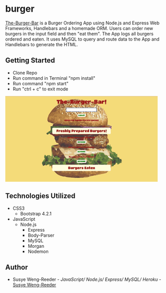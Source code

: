 # burger

[The-Burger-Bar](https://hidden-hollows-63563.herokuapp.com/) is a Burger Ordering App using Node.js and Express Web Frameworks, Handlebars and a homemade ORM. Users can order new burgers in the input field and then "eat them". The App logs all burgers ordered and eaten. It uses MySQL to query and route data to the App and Handlebars to generate the HTML. 
 


## Getting Started

- Clone Repo
- Run command in Terminal "npm install"
- Run command "npm start"
- Run "ctrl + c" to exit mode


![burger](public/assets/images/burgerBar.gif "server.js")



## Technologies Utilized

- CSS3
    - Bootstrap 4.2.1
- JavaScript
    - Node.js
        - Express
        - Body-Parser
        - MySQL
        - Morgan
        - Nodemon
       

## Author

- Susye Weng-Reeder - *JavaScript/ Node.js/ Express/ MySQL/ Heroku* - [Susye Weng-Reeder](https://eveasian88.github.io/Professional-Portfolio/ "Susye's Portfolio")
